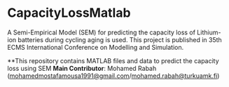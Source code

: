 # CapacityLossMatlab
A Semi-Empirical Model (SEM) for predicting the capacity loss of Lithium-ion batteries during cycling aging is used. This project is published in 35th ECMS International Conference on Modelling and Simulation.

**This repository contains MATLAB files and data to predict the capacity loss using SEM
**Main Contributor**: Mohamed Rabah (mohamedmostafamousa1991@gmail.com/mohamed.rabah@turkuamk.fi)

